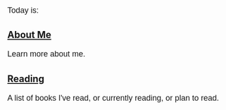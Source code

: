 <style>
  p {
    font-family: Arial, sans-serif;
    font-size: 18px;
    line-height: 1.5;
    margin-bottom: 20px;
  }

  span {
    font-weight: bold;
  }
</style>

<p>Today is: <span id="date"></span></p>
<!-- <p>Days since I was born: <span id="days"></span></p> -->

<script>
  // Set the target date
  const targetDate = new Date("1999-12-06");
  
  // Get the current date
  const currentDate = new Date();
  
  // Display the current date
  document.querySelector("#date").innerHTML = currentDate.toDateString();
  
  // Calculate the number of days between the target date and the current date
  const timeDiff = Math.abs(currentDate.getTime() - targetDate.getTime());
  const dayDiff = Math.ceil(timeDiff / (1000 * 3600 * 24));
  
  // Display the number of days
  document.querySelector("#days").innerHTML = dayDiff;
</script>

## [About Me](introduction/introduction.md)

Learn more about me.

## [Reading](books/books.md)

A list of books I've read, or currently reading, or plan to read.
